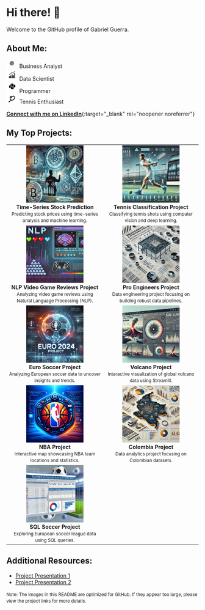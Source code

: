 # Hi there! 👋

Welcome to the GitHub profile of Gabriel Guerra.

## About Me:
<img src="https://github.com/GabrielDarioGuerra/GabrielDarioGuerra/blob/main/business.png" width="30" /> Business Analyst  
<img src="https://github.com/GabrielDarioGuerra/GabrielDarioGuerra/blob/main/data.png" width="30" /> Data Scientist  
<img src="https://github.com/GabrielDarioGuerra/GabrielDarioGuerra/blob/main/python.png" width="30" /> Programmer  
<img src="https://github.com/GabrielDarioGuerra/GabrielDarioGuerra/blob/main/tennis.png" width="30" /> Tennis Enthusiast  

[<strong>Connect with me on LinkedIn</strong>](https://www.linkedin.com/in/gabrieldarioguerra/){:target="_blank" rel="noopener noreferrer"}

## My Top Projects:
<table>
  <tr>
    <td align="center">
      <a href="https://github.com/GabrielDarioGuerra/Time-Series-stock-prediction" target="_blank" rel="noopener noreferrer">
        <img src="https://github.com/GabrielDarioGuerra/GabrielDarioGuerra/blob/main/time_seriers_stock_prediction.webp" width="150" />
      </a>
      <br />
      <strong>Time-Series Stock Prediction</strong>
      <br />
      <small>Predicting stock prices using time-series analysis and machine learning.</small>
    </td>
    <td align="center">
      <a href="https://github.com/GabrielDarioGuerra/Tennis-Classification" target="_blank" rel="noopener noreferrer">
        <img src="https://github.com/GabrielDarioGuerra/GabrielDarioGuerra/blob/main/tennisshot_classification.webp" width="150" />
      </a>
      <br />
      <strong>Tennis Classification Project</strong>
      <br />
      <small>Classifying tennis shots using computer vision and deep learning.</small>
    </td>
  </tr>
  <tr>
    <td align="center">
      <a href="https://github.com/GabrielDarioGuerra/NLP-video-game-review-analysis" target="_blank" rel="noopener noreferrer">
        <img src="https://github.com/GabrielDarioGuerra/GabrielDarioGuerra/blob/main/videogames.webp" width="150" />
      </a>
      <br />
      <strong>NLP Video Game Reviews Project</strong>
      <br />
      <small>Analyzing video game reviews using Natural Language Processing (NLP).</small>
    </td>
    <td align="center">
      <a href="https://github.com/GabrielDarioGuerra/Data-Science-Portfolio/tree/master/Data%20Engineering" target="_blank" rel="noopener noreferrer">
        <img src="https://github.com/GabrielDarioGuerra/GabrielDarioGuerra/blob/main/proengineers.webp" width="150" />
      </a>
      <br />
      <strong>Pro Engineers Project</strong>
      <br />
      <small>Data engineering project focusing on building robust data pipelines.</small>
    </td>
  </tr>
  <tr>
    <td align="center">
      <a href="https://github.com/GabrielDarioGuerra/Data-Science-Portfolio/tree/master/Euro%20Soccer" target="_blank" rel="noopener noreferrer">
        <img src="https://github.com/GabrielDarioGuerra/GabrielDarioGuerra/blob/main/euro.webp" width="150" />
      </a>
      <br />
      <strong>Euro Soccer Project</strong>
      <br />
      <small>Analyzing European soccer data to uncover insights and trends.</small>
    </td>
    <td align="center">
      <a href="https://github.com/GabrielDarioGuerra/Data-Science-Portfolio/tree/master/Volcanoes%20Streamlit" target="_blank" rel="noopener noreferrer">
        <img src="https://github.com/GabrielDarioGuerra/GabrielDarioGuerra/blob/main/volcano.webp" width="150" />
      </a>
      <br />
      <strong>Volcano Project</strong>
      <br />
      <small>Interactive visualization of global volcano data using Streamlit.</small>
    </td>
  </tr>
  <tr>
    <td align="center">
      <a href="https://github.com/GabrielDarioGuerra/Data-Science-Portfolio/tree/master/NBA%20Interactive%20Map" target="_blank" rel="noopener noreferrer">
        <img src="https://github.com/GabrielDarioGuerra/GabrielDarioGuerra/blob/main/NBA%20icon.webp" width="150" />
      </a>
      <br />
      <strong>NBA Project</strong>
      <br />
      <small>Interactive map showcasing NBA team locations and statistics.</small>
    </td>
    <td align="center">
      <a href="https://github.com/GabrielDarioGuerra/Data-Science-Portfolio/tree/master/Colombia%20Data%20Analytics" target="_blank" rel="noopener noreferrer">
        <img src="https://github.com/GabrielDarioGuerra/GabrielDarioGuerra/blob/main/colombia.webp" width="150" />
      </a>
      <br />
      <strong>Colombia Project</strong>
      <br />
      <small>Data analytics project focusing on Colombian datasets.</small>
    </td>
  </tr>
  <tr>
    <td align="center">
      <a href="https://github.com/GabrielDarioGuerra/Data-Science-Portfolio/tree/master/SQL%20European%20Soccer%20League" target="_blank" rel="noopener noreferrer">
        <img src="https://github.com/GabrielDarioGuerra/GabrielDarioGuerra/blob/main/sqlfootball.webp" width="150" />
      </a>
      <br />
      <strong>SQL Soccer Project</strong>
      <br />
      <small>Exploring European soccer league data using SQL queries.</small>
    </td>
  </tr>
</table>

## Additional Resources:
- [Project Presentation 1](https://1drv.ms/u/s!Aln5M-1qAY5Ml7QBcq09aRqtvlcN1w?e=BgjWzb)
- [Project Presentation 2](https://1drv.ms/u/s!Aln5M-1qAY5Ml7QAWFX9ZGyPnQeCHw?e=Q1WPCW)

<small>Note: The images in this README are optimized for GitHub. If they appear too large, please view the project links for more details.</small>
